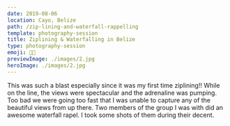 ```yaml
---
date: 2019-08-06
location: Cayo, Belize
path: /zip-lining-and-waterfall-rappelling
template: photography-session
title: Ziplining & Waterfalling in Belize
type: photography-session
emoji: 🧗🏻‍
previewImage: ./images/2.jpg
heroImage: ./images/2.jpg
---
```


This was such a blast especially since it was my first time ziplining!!
While on the line, the views were spectacular and the adrenaline was pumping. Too bad
we were going too fast that I was unable to capture any of the beautiful views from up there.
Two members of the group I was with did an awesome waterfall rapel. I took some shots
of them during their decent.